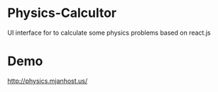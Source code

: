 # Physics-Calcultor
UI interface for to calculate some physics problems based on react.js
# Demo
http://physics.mjanhost.us/
